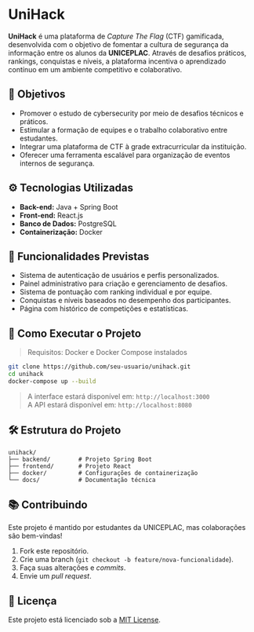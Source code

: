 # UniHack

**UniHack** é uma plataforma de *Capture The Flag* (CTF) gamificada, desenvolvida com o objetivo de fomentar a cultura de segurança da informação entre os alunos da **UNICEPLAC**. Através de desafios práticos, rankings, conquistas e níveis, a plataforma incentiva o aprendizado contínuo em um ambiente competitivo e colaborativo.

## 🎯 Objetivos

- Promover o estudo de cybersecurity por meio de desafios técnicos e práticos.
- Estimular a formação de equipes e o trabalho colaborativo entre estudantes.
- Integrar uma plataforma de CTF à grade extracurricular da instituição.
- Oferecer uma ferramenta escalável para organização de eventos internos de segurança.

## ⚙️ Tecnologias Utilizadas

- **Back-end:** Java + Spring Boot  
- **Front-end:** React.js  
- **Banco de Dados:** PostgreSQL  
- **Containerização:** Docker

## 🧩 Funcionalidades Previstas

- Sistema de autenticação de usuários e perfis personalizados.
- Painel administrativo para criação e gerenciamento de desafios.
- Sistema de pontuação com ranking individual e por equipe.
- Conquistas e níveis baseados no desempenho dos participantes.
- Página com histórico de competições e estatísticas.

## 🚀 Como Executar o Projeto

> Requisitos: Docker e Docker Compose instalados

```bash
git clone https://github.com/seu-usuario/unihack.git
cd unihack
docker-compose up --build
```

> A interface estará disponível em: `http://localhost:3000`  
> A API estará disponível em: `http://localhost:8080`

## 🛠️ Estrutura do Projeto

```
unihack/
├── backend/        # Projeto Spring Boot
├── frontend/       # Projeto React
├── docker/         # Configurações de containerização
└── docs/           # Documentação técnica
```

## 📚 Contribuindo

Este projeto é mantido por estudantes da UNICEPLAC, mas colaborações são bem-vindas!

1. Fork este repositório.
2. Crie uma branch (`git checkout -b feature/nova-funcionalidade`).
3. Faça suas alterações e *commits*.
4. Envie um *pull request*.

## 📄 Licença

Este projeto está licenciado sob a [MIT License](LICENSE).

